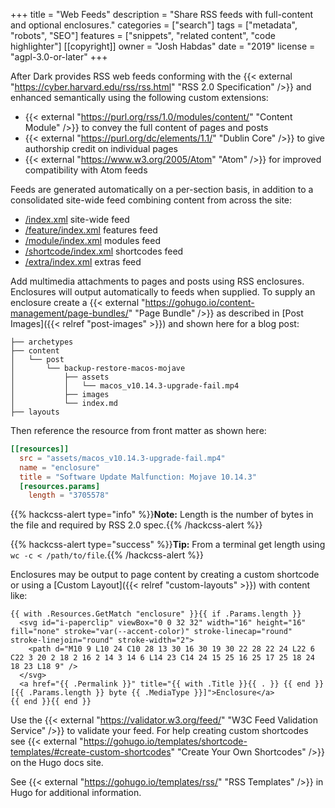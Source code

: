 +++
title = "Web Feeds"
description = "Share RSS feeds with full-content and optional enclosures."
categories = ["search"]
tags = ["metadata", "robots", "SEO"]
features = ["snippets", "related content", "code highlighter"]
[[copyright]]
  owner = "Josh Habdas"
  date = "2019"
  license = "agpl-3.0-or-later"
+++

After Dark provides RSS web feeds conforming with the {{< external "https://cyber.harvard.edu/rss/rss.html" "RSS 2.0 Specification" />}} and enhanced semantically using the following custom extensions:

- {{< external "https://purl.org/rss/1.0/modules/content/" "Content Module" />}} to convey the full content of pages and posts
- {{< external "https://purl.org/dc/elements/1.1/" "Dublin Core" />}} to give authorship credit on individual pages
- {{< external "https://www.w3.org/2005/Atom" "Atom" />}} for improved compatibility with Atom feeds

Feeds are generated automatically on a per-section basis, in addition to a consolidated site-wide feed combining content from across the site:

- [/index.xml](/index.xml) site-wide feed
- [/feature/index.xml](/feature/index.xml) features feed
- [/module/index.xml](/module/index.xml) modules feed
- [/shortcode/index.xml](/shortcode/index.xml) shortcodes feed
- [/extra/index.xml](/extra/index.xml) extras feed

Add multimedia attachments to pages and posts using RSS enclosures. Enclosures will output automatically to feeds when supplied. To supply an enclosure create a {{< external "https://gohugo.io/content-management/page-bundles/" "Page Bundle" />}} as described in [Post Images]({{< relref "post-images" >}}) and shown here for a blog post:

```
├── archetypes
├── content
│   └── post
│       └── backup-restore-macos-mojave
│           ├── assets
│           │   └── macos_v10.14.3-upgrade-fail.mp4
│           ├── images
│           └── index.md
├── layouts
```

Then reference the resource from front matter as shown here:

```toml
[[resources]]
  src = "assets/macos_v10.14.3-upgrade-fail.mp4"
  name = "enclosure"
  title = "Software Update Malfunction: Mojave 10.14.3"
  [resources.params]
    length = "3705578"
```

{{% hackcss-alert type="info" %}}**Note:** Length is the number of bytes in the file and required by RSS 2.0 spec.{{% /hackcss-alert %}}

{{% hackcss-alert type="success" %}}**Tip:** From a terminal get length using `wc -c < /path/to/file`.{{% /hackcss-alert %}}

Enclosures may be output to page content by creating a custom shortcode or using a [Custom Layout]({{< relref "custom-layouts" >}}) with content like:

```go-html-template
{{ with .Resources.GetMatch "enclosure" }}{{ if .Params.length }}
  <svg id="i-paperclip" viewBox="0 0 32 32" width="16" height="16" fill="none" stroke="var(--accent-color)" stroke-linecap="round" stroke-linejoin="round" stroke-width="2">
    <path d="M10 9 L10 24 C10 28 13 30 16 30 19 30 22 28 22 24 L22 6 C22 3 20 2 18 2 16 2 14 3 14 6 L14 23 C14 24 15 25 16 25 17 25 18 24 18 23 L18 9" />
  </svg>
  <a href="{{ .Permalink }}" title="{{ with .Title }}{{ . }} {{ end }}[{{ .Params.length }} byte {{ .MediaType }}]">Enclosure</a>
{{ end }}{{ end }}
```

Use the {{< external "https://validator.w3.org/feed/" "W3C Feed Validation Service" />}} to validate your feed. For help creating custom shortcodes see {{< external "https://gohugo.io/templates/shortcode-templates/#create-custom-shortcodes" "Create Your Own Shortcodes" />}} on the Hugo docs site.

See {{< external "https://gohugo.io/templates/rss/" "RSS Templates" />}} in Hugo for additional information.
